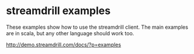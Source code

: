 streamdrill examples
====================

These examples show how to use the streamdrill client. The main examples are in scala, but any other language should
work too.

http://demo.streamdrill.com/docs/?p=examples
